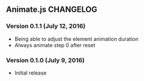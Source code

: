 ## Animate.js CHANGELOG

### Version 0.1.1 (July 12, 2016)

* Being able to adjust the element animation duration
* Always animate step 0 after reset

### Version 0.1.0 (July 9, 2016)

* Initial release
